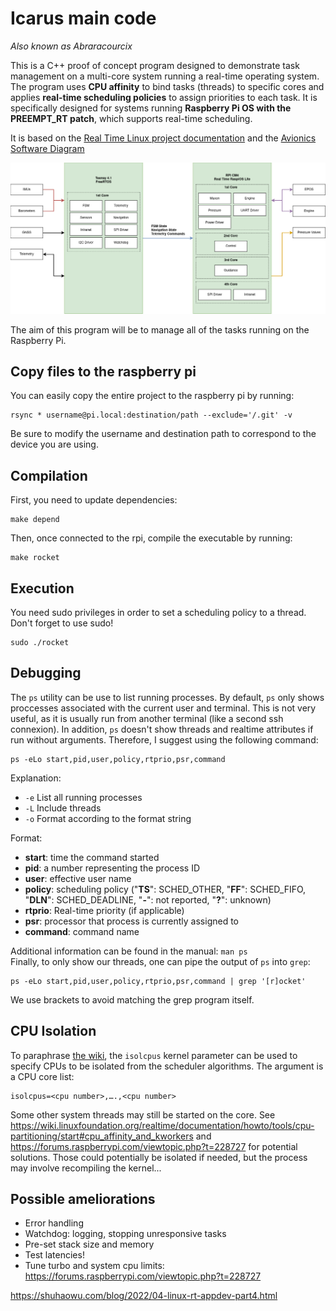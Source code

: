 # Icarus main code
*Also known as Abraracourcix*

This is a C++ proof of concept program designed to demonstrate task management on a multi-core system running a real-time operating system. The program uses **CPU affinity** to bind tasks (threads) to specific cores and applies **real-time scheduling policies** to assign priorities to each task. It is specifically designed for systems running **Raspberry Pi OS with the PREEMPT_RT patch**, which supports real-time scheduling.

It is based on the [Real Time Linux project documentation](https://wiki.linuxfoundation.org/realtime/documentation/start) and the [Avionics Software Diagram](https://rocket-team.epfl.ch/en/icarus/avionics/2024_I_AV_OVERVIEW)

![Architecure diagram](architecture.png)

The aim of this program will be to manage all of the tasks running on the Raspberry Pi.


## Copy files to the raspberry pi
You can easily copy the entire project to the raspberry pi by running:

    rsync * username@pi.local:destination/path --exclude='/.git' -v

Be sure to modify the username and destination path to correspond to the device you are using.

## Compilation
First, you need to update dependencies:

    make depend


Then, once connected to the rpi, compile the executable by running:

    make rocket


## Execution
You need sudo privileges in order to set a scheduling policy to a thread. Don't forget to use sudo!

    sudo ./rocket


## Debugging
The `ps` utility can be use to list running processes.
By default, `ps` only shows proccesses associated with the current user and terminal.
This is not very useful, as it is usually run from another terminal (like a second ssh connexion). In addition, `ps` doesn't show threads and realtime attributes if run without arguments. Therefore, I suggest using the following command:
```
ps -eLo start,pid,user,policy,rtprio,psr,command
```
Explanation:
- `-e` List all running processes
- `-L` Include threads
- `-o` Format according to the format string

Format:
- **start**: time the command started
- **pid**: a number representing the process ID
- **user**: effective user name
- **policy**: scheduling policy ("**TS**": SCHED_OTHER, "**FF**": SCHED_FIFO, "**DLN**": SCHED_DEADLINE, "**-**": not reported, "**?**": unknown)
- **rtprio**: Real-time priority (if applicable)
- **psr**: processor that process is currently assigned to
- **command**: command name

Additional information can be found in the manual: `man ps`  
Finally, to only show our threads, one can pipe the output of `ps` into `grep`:

    ps -eLo start,pid,user,policy,rtprio,psr,command | grep '[r]ocket'

We use brackets to avoid matching the grep program itself.

## CPU Isolation
To paraphrase [the wiki](https://wiki.linuxfoundation.org/realtime/documentation/howto/tools/cpu-partitioning/start), the `isolcpus` kernel parameter can be used to specify CPUs to be isolated from the scheduler algorithms. The argument is a CPU core list:

    isolcpus=<cpu number>,….,<cpu number>

Some other system threads may still be started on the core. See https://wiki.linuxfoundation.org/realtime/documentation/howto/tools/cpu-partitioning/start#cpu_affinity_and_kworkers and https://forums.raspberrypi.com/viewtopic.php?t=228727 for potential solutions. Those could potentially be isolated if needed, but the process may involve recompiling the kernel...

## Possible ameliorations
- Error handling
- Watchdog: logging, stopping unresponsive tasks
- Pre-set stack size and memory
- Test latencies!
- Tune turbo and system cpu limits: https://forums.raspberrypi.com/viewtopic.php?t=228727

https://shuhaowu.com/blog/2022/04-linux-rt-appdev-part4.html